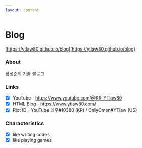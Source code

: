```yaml
---
layout: content
---
```


# Blog

[https://ytlaw80.github.io/blog](https://ytlaw80.github.io/blog)

### About

장성준의 기술 블로그


### Links

- [x] YouTube - https://www.youtube.com/@KR_YTlaw80
- [x] HTML Blog - https://www.ytlaw80.com/
- [x] Riot ID - YouTube 레우#10380 (KR) / OnlyOmen#YTlaw (US)

### Characteristics

- [x] like writing codes
- [x] like playing games
